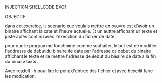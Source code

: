 INJECTION SHELLCODE   EXO1

OBJECTIF

dans cet exercice, le scenario que voulais mettre en oeuvre est d'avoir un binaire affichant la date et l'heure actuelle. Et un auttre affichant un texte et juste apres continu avec l'execution du fichier de date.

pour que le programme fonctionne comme souhaiter, le but est de modifier l'addresse de debut du binaire de date par l'adresse de debut du binaire affichant le texte et de mettre l'adresse de debut du binaire de date 
a la fin du binaire texte.

Avec readelf -h <nom du binaire> pour lire le point d'entree des fichier et avec hexedit faire les modication.
